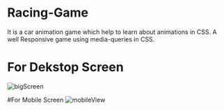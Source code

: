 # Racing-Game
It is a car animation game which help to learn about animations in CSS.
A well Responsive game using media-queries in CSS.

# For Dekstop Screen
![bigScreen](https://user-images.githubusercontent.com/78030776/233765278-d990fd02-6dd5-4a92-9b35-6eb6b79d897b.png)

#For Mobile Screen
![mobileView](https://user-images.githubusercontent.com/78030776/233765283-3aa1df96-6a82-4eda-b1dc-f594934a8d34.png)
